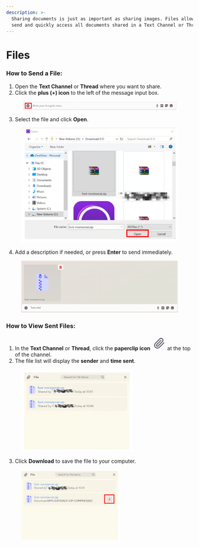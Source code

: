 ```yaml
---
description: >-
  Sharing documents is just as important as sharing images. Files allow you to
  send and quickly access all documents shared in a Text Channel or Thread.
---
```


# Files

### **How to Send a File:**

1. Open the **Text Channel** or **Thread** where you want to share.
2. Click the **plus (+) icon** to the left of the message input box.

<figure><img src="../../../../../../.gitbook/assets/image (38).png" alt=""><figcaption></figcaption></figure>

3. Select the file and click **Open**.

<figure><img src="../../../../../../.gitbook/assets/image (39).png" alt=""><figcaption></figcaption></figure>

4. Add a description if needed, or press **Enter** to send immediately.

<figure><img src="../../../../../../.gitbook/assets/image (40).png" alt=""><figcaption></figcaption></figure>

### **How to View Sent Files:**

1. In the **Text Channel** or **Thread**, click the **paperclip icon** <img src="../../../../../../.gitbook/assets/image (41).png" alt="" data-size="line"> at the top of the channel.
2. The file list will display the **sender** and **time sent**.

<figure><img src="../../../../../../.gitbook/assets/image (42).png" alt=""><figcaption></figcaption></figure>

3. Click **Download** to save the file to your computer.

<figure><img src="../../../../../../.gitbook/assets/image (43).png" alt=""><figcaption></figcaption></figure>
